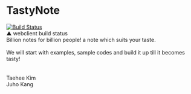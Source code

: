 # TastyNote
[![Build Status](https://travis-ci.org/JuhoKang/TastyNote.svg?branch=webclient)](https://travis-ci.org/JuhoKang/TastyNote)<br>
▲ webclient build status<br>
Billion notes for billion people! a note which suits your taste.<br>
<br>
We will start with examples, sample codes and build it up till it becomes tasty!
<br>
<br>
<br>
Taehee Kim<br>
Juho Kang

